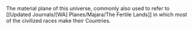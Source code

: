 The material plane of this universe, commonly also used to refer to [[Updated Journals/[WA] Planes/Majara/The Fertile Lands]] in which most of the civilized races make their Countries.